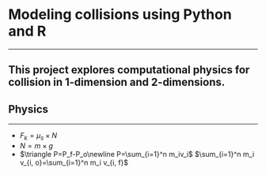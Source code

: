 # Modeling collisions using Python and R 
---
This project explores computational physics for collision in 1-dimension 
and 2-dimensions.
---
## Physics
---
* $F_k=\mu_s\times N$
* $N=m\times g$
* $\triangle P=P_f-P_o\newline P=\sum_{i=1}^n m_iv_i$
$\sum_{i=1}^n m_i v_{i, o}=\sum_{i=1}^n m_i v_{i, f}$
